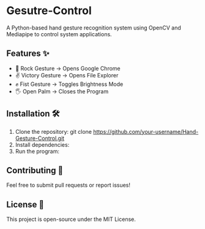 # Gesutre-Control

A Python-based hand gesture recognition system using OpenCV and Mediapipe to control system applications.

## Features ✨
- 🤟 Rock Gesture → Opens Google Chrome
- ✌️ Victory Gesture → Opens File Explorer
- ✊ Fist Gesture → Toggles Brightness Mode
- 🖐️ Open Palm → Closes the Program

## Installation 🛠️
1. Clone the repository:
git clone https://github.com/your-username/Hand-Gesture-Control.git
2. Install dependencies:
3. Run the program:

## Contributing 🤝
Feel free to submit pull requests or report issues!

## License 📜
This project is open-source under the MIT License.

